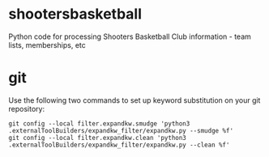# shootersbasketball
Python code for processing Shooters Basketball Club information - team lists, memberships, etc
# git
Use the following two commands to set up keyword substitution on your git
repository:

    git config --local filter.expandkw.smudge 'python3 .externalToolBuilders/expandkw_filter/expandkw.py --smudge %f'
    git config --local filter.expandkw.clean 'python3 .externalToolBuilders/expandkw_filter/expandkw.py --clean %f'
